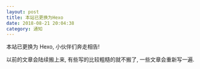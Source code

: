```yaml
---
layout: post
title: 本站已更换为Hexo
date: 2018-08-21 20:04:38
category: 通知
---
```


本站已更换为 Hexo, 小伙伴们奔走相告!

以前的文章会陆续搬上来, 有些写的比较粗糙的就不搬了, 一些文章会重新写一遍.

